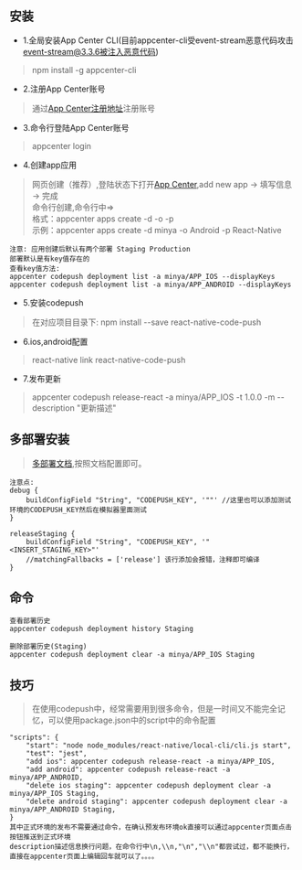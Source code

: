 ## 安装
* 1.全局安装App Center CLI(目前appcenter-cli受event-stream恶意代码攻击 event-stream@3.3.6被注入恶意代码)
> npm install -g appcenter-cli

* 2.注册App Center账号
> 通过[App Center注册地址](https://appcenter.ms)注册账号

* 3.命令行登陆App Center账号
> appcenter login

* 4.创建app应用
> 网页创建（推荐）,登陆状态下打开[App Center](https://appcenter.ms),add new app -> 填写信息 -> 完成  
> 命令行创建,命令行中=>  
> 格式：appcenter apps create -d <appDisplayName> -o <operatingSystem>  -p <platform>  
> 示例：appcenter apps create -d minya -o Android -p React-Native
```
注意: 应用创建后默认有两个部署 Staging Production
部署默认是有key值存在的
查看key值方法:
appcenter codepush deployment list -a minya/APP_IOS --displayKeys
appcenter codepush deployment list -a minya/APP_ANDROID --displayKeys
```

* 5.安装codepush
> 在对应项目目录下: npm install --save react-native-code-push

* 6.ios,android配置
> react-native link react-native-code-push

* 7.发布更新
> appcenter codepush release-react -a minya/APP_IOS -t 1.0.0 -m --description "更新描述"

## 多部署安装
> [多部署文档](https://docs.microsoft.com/en-us/appcenter/distribution/codepush/react-native#multi-deployment-testing),按照文档配置即可。  
```
注意点:
debug {
    buildConfigField "String", "CODEPUSH_KEY", '""' //这里也可以添加测试环境的CODEPUSH_KEY然后在模拟器里面测试
}

releaseStaging {
    buildConfigField "String", "CODEPUSH_KEY", '"<INSERT_STAGING_KEY>"'
    //matchingFallbacks = ['release'] 该行添加会报错，注释即可编译
}
```

## 命令
```
查看部署历史
appcenter codepush deployment history Staging

删除部署历史(Staging)
appcenter codepush deployment clear -a minya/APP_IOS Staging
```

## 技巧
> 在使用codepush中，经常需要用到很多命令，但是一时间又不能完全记忆，可以使用package.json中的script中的命令配置
```
"scripts": {
    "start": "node node_modules/react-native/local-cli/cli.js start",
    "test": "jest",
    "add ios": appcenter codepush release-react -a minya/APP_IOS,
    "add android": appcenter codepush release-react -a minya/APP_ANDROID,
    "delete ios staging": appcenter codepush deployment clear -a minya/APP_IOS Staging,
    "delete android staging": appcenter codepush deployment clear -a minya/APP_ANDROID Staging,
}
其中正式环境的发布不需要通过命令，在确认预发布环境ok直接可以通过appcenter页面点击按钮推送到正式环境
description描述信息换行问题，在命令行中\n,\\n,"\n","\\n"都尝试过，都不能换行，直接在appcenter页面上编辑回车就可以了。。。。
```